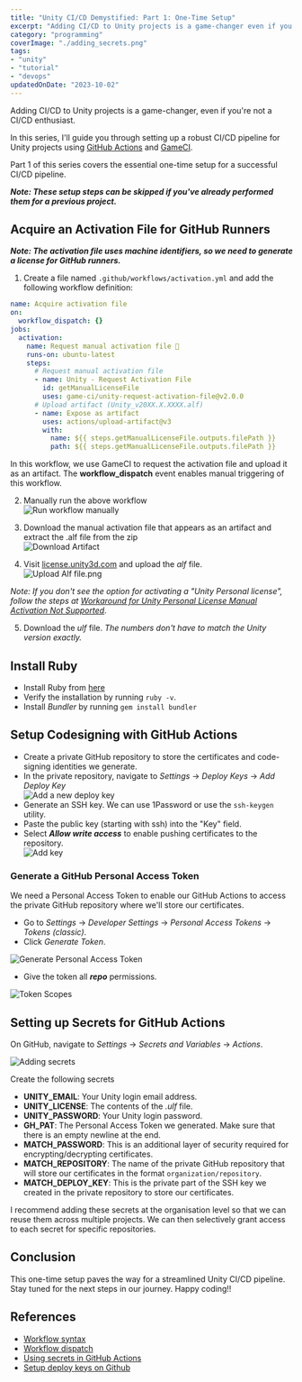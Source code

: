 ```yaml
---
title: "Unity CI/CD Demystified: Part 1: One-Time Setup"
excerpt: "Adding CI/CD to Unity projects is a game-changer even if you're not a CI/CD enthusiast. Part 1 covers the one-time setup for a successful CI/CD pipeline"
category: "programming"
coverImage: "./adding_secrets.png"
tags:
- "unity"
- "tutorial"
- "devops"
updatedOnDate: "2023-10-02"
---
```


Adding CI/CD to Unity projects is a game-changer, even if you're not a CI/CD enthusiast.

In this series, I'll guide you through setting up a robust CI/CD pipeline for Unity projects using [GitHub Actions](https://github.com/features/actions) and [GameCI](https://game.ci/).

Part 1 of this series covers the essential one-time setup for a successful CI/CD pipeline.

**_Note: These setup steps can be skipped if you've already performed them for a previous project._**

## Acquire an Activation File for GitHub Runners

_**Note: The activation file uses machine identifiers, so we need to generate a license for GitHub runners.**_

1. Create a file named `.github/workflows/activation.yml` and add the following workflow definition:

```yaml
name: Acquire activation file  
on:  
  workflow_dispatch: {}  
jobs:  
  activation:  
    name: Request manual activation file 🔑  
    runs-on: ubuntu-latest  
    steps:  
      # Request manual activation file  
      - name: Unity - Request Activation File  
        id: getManualLicenseFile  
        uses: game-ci/unity-request-activation-file@v2.0.0  
      # Upload artifact (Unity_v20XX.X.XXXX.alf)  
      - name: Expose as artifact  
        uses: actions/upload-artifact@v3
        with:  
          name: ${{ steps.getManualLicenseFile.outputs.filePath }}  
          path: ${{ steps.getManualLicenseFile.outputs.filePath }}
```

In this workflow, we use GameCI to request the activation file and upload it as an artifact. The **workflow_dispatch** event enables manual triggering of this workflow.

2. Manually run the above workflow    
   ![Run workflow manually](./run-workflow.png)

3. Download the manual activation file that appears as an artifact and extract the .alf file from the zip    
   ![Download Artifact](./download-artifact.png)

4. Visit [license.unity3d.com](https://license.unity3d.com/manual) and upload the _alf_ file.    
   ![Upload Alf file.png](./upload-alf.png)

_Note: If you don't see the option for activating a "Unity Personal license", follow the steps at [Workaround for Unity Personal License Manual Activation Not Supported](./unity-personal-license-manual-activation-workaround)_.

5. Download the _ulf_ file. _The numbers don't have to match the Unity version exactly._

## Install Ruby

- Install Ruby from [here](https://rubyinstaller.org/downloads/)
- Verify the installation by running `ruby -v`.
- Install _Bundler_ by running `gem install bundler`

## Setup Codesigning with GitHub Actions

- Create a private GitHub repository to store the certificates and code-signing identities we generate.
- In the private repository, navigate to _Settings_ -> _Deploy Keys_ -> _Add Deploy Key_  
  ![Add a new deploy key](./deploy_key.png)
- Generate an SSH key. We can use 1Password or use the `ssh-keygen` utility.
- Paste the public key (starting with ssh) into the "Key" field.
- Select **_Allow write access_** to enable pushing certificates to the repository.  
  ![Add key](./add_key.png)

### Generate a GitHub Personal Access Token

We need a Personal Access Token to enable our GitHub Actions to access the private GitHub repository where we'll store our certificates.

- Go to _Settings_ -> _Developer Settings_ -> _Personal Access Tokens_ -> _Tokens (classic)_.
- Click _Generate Token_.

![Generate Personal Access Token](./generate_personal_access_token.png)

- Give the token all **_repo_** permissions.

![Token Scopes](./token_scopes.png)

## Setting up Secrets for GitHub Actions

On GitHub, navigate to _Settings_ -> _Secrets and Variables_ -> _Actions_.

![Adding secrets](./adding_secrets.png)

Create the following secrets

- **UNITY_EMAIL**: Your Unity login email address.
- **UNITY_LICENSE**: The contents of the _.ulf_ file.
- **UNITY_PASSWORD**: Your Unity login password.
- **GH_PAT**: The Personal Access Token we generated. Make sure that there is an empty newline at the end.
- **MATCH_PASSWORD**: This is an additional layer of security required for encrypting/decrypting certificates.
- **MATCH_REPOSITORY**: The name of the private GitHub repository that will store our certificates in the format `organization/repository`.
- **MATCH_DEPLOY_KEY**: This is the private part of the SSH key we created in the private repository to store our certificates.

I recommend adding these secrets at the organisation level so that we can reuse them across multiple projects. We can then selectively grant access to each secret for specific repositories.

## Conclusion

This one-time setup paves the way for a streamlined Unity CI/CD pipeline. Stay tuned for the next steps in our journey. Happy coding!!

## References

- [Workflow syntax](https://docs.github.com/en/actions/using-workflows/workflow-syntax-for-github-actions)
- [Workflow dispatch](https://docs.github.com/en/actions/using-workflows/events-that-trigger-workflows#workflow_dispatch)
- [Using secrets in GitHub Actions](https://docs.github.com/en/actions/security-guides/using-secrets-in-github-actions)
- [Setup deploy keys on Github](https://docs.github.com/en/authentication/connecting-to-github-with-ssh/managing-deploy-keys#set-up-deploy-keys)
